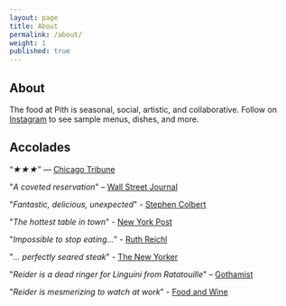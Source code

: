 ```yaml
---
layout: page
title: About
permalink: /about/
weight: 1
published: true
---
```


## About

The food at Pith is seasonal, social, artistic, and collaborative. Follow on [Instagram](http://www.instagram.com/pithnyc) to see sample menus, dishes, and more. 

## Accolades

“_★★★_” — [Chicago Tribune](http://www.chicagotribune.com/dining/restaurants/ct-review-intro-jonah-reider-food-0928-20160924-column.html)

"_A coveted reservation_" – [Wall Street Journal](http://www.wsj.com/articles/for-columbia-student-entrepreneur-dorm-restaurant-is-just-the-first-course-1454113319)

"_Fantastic, delicious, unexpected_" - [Stephen Colbert](https://www.youtube.com/watch?v=61fjFhCBnRc)

"_The hottest table in town_" - [New York Post](http://nypost.com/2015/10/07/the-hottest-table-in-town-is-in-a-columbia-university-dorm/)

"_Impossible to stop eating…_" - [Ruth Reichl](http://ruthreichl.com/2016/04/a-pithy-meal.html/)

"_... perfectly seared steak_" - [The New Yorker](http://www.newyorker.com/magazine/2015/10/26/supper-club)

"_Reider is a dead ringer for Linguini from Ratatouille_" – [Gothamist](http://gothamist.com/2016/01/30/there_is_a_900-person_waiting_list.php)

"_Reider is mesmerizing to watch at work_" - [Food and Wine](http://www.foodandwine.com/fwx/food/how-smoke-marijuana)
